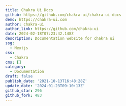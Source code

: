 ```yaml
---
title: Chakra Ui Docs
github: https://github.com/chakra-ui/chakra-ui-docs
demo: https://chakra-ui.com
author: chakra-ui
author_link: https://github.com/chakra-ui
date: 2024-02-18T07:23:42.148Z
description: Documentation website for chakra ui
ssg:
  - Nextjs
css:
  - Chakra
cms: []
category:
  - Documentation
draft: false
publish_date: '2021-10-13T16:48:28Z'
update_date: '2024-01-23T09:10:13Z'
github_star: 296
github_fork: 483
---
```

